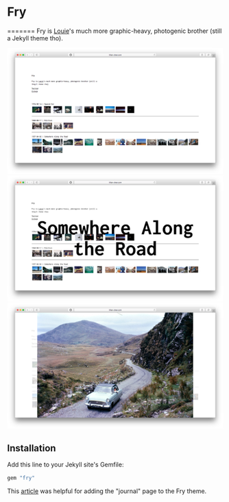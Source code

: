 # Fry
=======
Fry is [Louie](https://github.com/lllychen/louie)'s much more graphic-heavy, photogenic brother (still a Jekyll theme tho).

![Home](screenshot.png)
![Home with hover](screenshot2.png)
![Photo lightbox](screenshot3.png)

## Installation
Add this line to your Jekyll site's Gemfile:

```ruby
gem "fry"
```

This [article](https://henriwoodcock.medium.com/how-to-create-a-projects-page-on-jekyll-3bcf129f3efd) was helpful for adding the "journal" page to the Fry theme.
